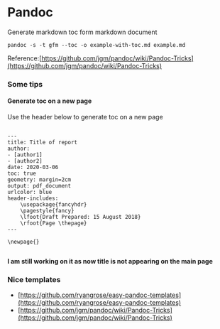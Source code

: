 
# Pandoc








Generate markdown toc form markdown document

```
pandoc -s -t gfm --toc -o example-with-toc.md example.md

```

Reference:[https://github.com/jgm/pandoc/wiki/Pandoc-Tricks](https://github.com/jgm/pandoc/wiki/Pandoc-Tricks)

### Some tips

#### Generate toc on a new page

Use the header below to generate toc on a new page

```

---
title: Title of report
author:
- [author1]
- [author2]
date: 2020-03-06
toc: true
geometry: margin=2cm
output: pdf_document
urlcolor: blue
header-includes:
    \usepackage{fancyhdr}
    \pagestyle{fancy}
    \lfoot{Draft Prepared: 15 August 2018}
    \rfoot{Page \thepage}
---

\newpage{}


```

__I am still working on it as now title is not appearing on the main page__


### Nice templates
- [https://github.com/ryangrose/easy-pandoc-templates](https://github.com/ryangrose/easy-pandoc-templates)
- [https://github.com/jgm/pandoc/wiki/Pandoc-Tricks](https://github.com/jgm/pandoc/wiki/Pandoc-Tricks)
